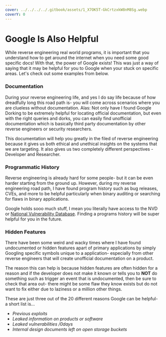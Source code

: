 ```yaml
---
cover: ../../../../.gitbook/assets/1_X7OK5T-GkCrtzxkW8nM8Sg.webp
coverY: 0
---
```


# Google Is Also Helpful

While reverse engineering real world programs, it is important that you understand how to get around the internet when you need some good specific docs! With that, the power of Google exists! This was just a way of saying that it may be helpful for you to Google when your stuck on specific areas. Let's check out some examples from below.

### Documentation

During your reverse engineering life, and yes I do say life because of how dreadfully long this road path is- you will come across scenarios where you are clueless without documentation. Alas: Not only have I found Google Dorking to be extremely helpful for locating official documentation, but even with the right queries and dorks, you can easily find unofficial documentation which is basically third party documentation by other reverse engineers or security researchers.

This documentation will help you greatly in the filed of reverse engineering because it gives us both ethical and unethical insights on the systems that we are targeting. It also gives us two completely different perspectives - Developer and Researcher.

### Programmatic History

Reverse engineering is already hard for some people- but it can be even harder starting from the ground up. However, during my reverse engineering road path, I have found program history such as bug releases, CVEs, and more to be helpful particularly when binary auditing or searching for flaws in binary applications.

Google holds sooo much stuff, I mean you literally have access to the NVD or [National Vulnerability Database](https://nvd.nist.gov/).  Finding a programs history will be super helpful for you in the future.

### Hidden Features

There have been some weird and wacky times where I have found undocumented or hidden features apart of primary applications by simply Googling specific symbols unique to a application- especially from other reverse engineers that will create unofficial documentation on a product.

The reason this can help is because hidden features are often hidden for a reason and if the developer does not make it known or tells you to **NOT** do something such as trigger an event that is undocumented, then be sure to check that area out- there might be some flaw they know exists but do not want to fix either due to laziness or a million other things.



These are just three out of the 20 different reasons Google can be helpful- a short list is...

* _Previous exploits_
* _Leaked information on products or software_
* _Leaked vulnerabilities /0days_&#x20;
* _Internal design documents left on open storage buckets_



